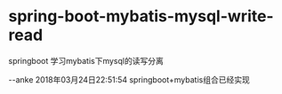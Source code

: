 # spring-boot-mybatis-mysql-write-read
springboot 学习mybatis下mysql的读写分离

--anke 2018年03月24日22:51:54
springboot+mybatis组合已经实现
